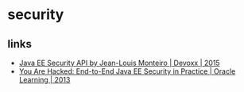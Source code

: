 # security


## links
* [Java EE Security API by Jean-Louis Monteiro | Devoxx | 2015](https://youtu.be/TivynzrVZ0c)
* [You Are Hacked: End-to-End Java EE Security in Practice | Oracle Learning | 2013](https://www.youtube.com/watch?v=EV2EkFh2MXo)
